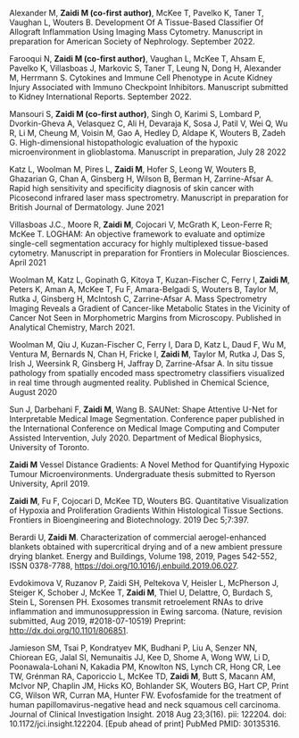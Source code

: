 Alexander M, **Zaidi M (co-first author)**, McKee T, Pavelko K, Taner T, Vaughan L, Wouters B. Development Of A Tissue-Based Classifier Of Allograft Inflammation Using Imaging Mass Cytometry. Manuscript in preparation for American Society of Nephrology. September 2022.

Farooqui N, **Zaidi M (co-first author)**, Vaughan L, McKee T, Ahsam E, Pavelko K, Villasboas J, Markovic S, Taner T, Leung N, Dong H, Alexander M, Herrmann S. Cytokines and Immune Cell Phenotype in Acute Kidney Injury Associated with Immuno Checkpoint Inhibitors. Manuscript submitted to Kidney International Reports. September 2022.

Mansouri S, **Zaidi M (co-first author)**, Singh O, Karimi S, Lombard P, Dvorkin-Gheva A, Velasquez C, Ali H, Devaraja K, Sosa J, Patil V, Wei Q, Wu R, Li M, Cheung M, Voisin M, Gao A, Hedley D, Aldape K, Wouters B, Zadeh G. High-dimensional histopathologic evaluation of the hypoxic microenvironment in glioblastoma. Manuscript in preparation, July 28 2022

Katz L, Woolman M, Pires L, **Zaidi M**, Hofer S, Leong W, Wouters B, Ghazarian G, Chan A, Ginsberg H, Wilson B, Berman H, Zarrine-Afsar A. Rapid high sensitivity and specificity diagnosis of skin cancer with Picosecond infrared laser mass spectrometry. Manuscript in preparation for British Journal of Dermatology. June 2021

Villasboas J.C., Moore R, **Zaidi M**, Cojocari V, McGrath K, Leon-Ferre R; McKee T. LOGHAM: An objective framework to evaluate and optimize single-cell segmentation accuracy for highly multiplexed tissue-based cytometry. Manuscript in preparation for Frontiers in Molecular Biosciences. April 2021

Woolman M, Katz L, Gopinath G, Kitoya T, Kuzan-Fischer C, Ferry I, **Zaidi M**, Peters K, Aman A, McKee T, Fu F, Amara-Belgadi S, Wouters B, Taylor M, Rutka J, Ginsberg H, McIntosh C, Zarrine-Afsar A. Mass Spectrometry Imaging Reveals a Gradient of Cancer-like Metabolic States in the Vicinity of Cancer Not Seen in Morphometric Margins from Microscopy. Published in Analytical Chemistry, March 2021.

Woolman M, Qiu J, Kuzan-Fischer C, Ferry I, Dara D, Katz L, Daud F, Wu M, Ventura M, Bernards N, Chan H, Fricke I, **Zaidi M**, Taylor M, Rutka J, Das S, Irish J, Weersink R, Ginsberg H, Jaffray D, Zarrine-Afsar A. In situ tissue pathology from spatially encoded mass spectrometry classifiers visualized in real time through augmented reality. Published in Chemical Science, August 2020

Sun J, Darbehani F, **Zaidi M**, Wang B.  SAUNet: Shape Attentive U-Net for Interpretable Medical Image Segmentation. Conference paper published in the International Conference on Medical Image Computing and Computer Assisted Intervention, July 2020. Department of Medical Biophysics, University of Toronto.

**Zaidi M** Vessel Distance Gradients: A Novel Method for Quantifying Hypoxic Tumour Microenvironments. Undergraduate thesis submitted to Ryerson University, April 2019.

**Zaidi M**, Fu F, Cojocari D, McKee TD, Wouters BG. Quantitative Visualization of Hypoxia and Proliferation Gradients Within Histological Tissue Sections. Frontiers in Bioengineering and Biotechnology. 2019 Dec 5;7:397.

Berardi U, **Zaidi M**. Characterization of commercial aerogel-enhanced blankets obtained with supercritical drying and of a new ambient pressure drying blanket. Energy and Buildings, Volume 198, 2019, Pages 542-552, ISSN 0378-7788, https://doi.org/10.1016/j.enbuild.2019.06.027.

Evdokimova V, Ruzanov P, Zaidi SH, Peltekova V, Heisler L, McPherson J, Steiger K, Schober J, McKee T, **Zaidi M**, Thiel U, Delattre, O, Burdach S, Stein L, Sorensen PH. Exosomes transmit retroelement RNAs to drive inflammation and immunosuppression in Ewing sarcoma. (Nature, revision submitted, Aug 2019, #2018-07-10519) Preprint: http://dx.doi.org/10.1101/806851.

Jamieson SM, Tsai P, Kondratyev MK, Budhani P, Liu A, Senzer NN, Chiorean EG, 
Jalal SI, Nemunaitis JJ, Kee D, Shome A, Wong WW, Li D, Poonawala-Lohani N,
Kakadia PM, Knowlton NS, Lynch CR, Hong CR, Lee TW, Grénman RA, Caporiccio L,
McKee TD, **Zaidi M**, Butt S, Macann AM, McIvor NP, Chaplin JM, Hicks KO, Bohlander 
SK, Wouters BG, Hart CP, Print CG, Wilson WR, Curran MA, Hunter FW. Evofosfamide for the treatment of human papillomavirus-negative head and neck squamous cell
carcinoma. Journal of Clinical Investigation Insight. 2018 Aug 23;3(16). pii: 122204. doi:
10.1172/jci.insight.122204. [Epub ahead of print] PubMed PMID: 30135316.
